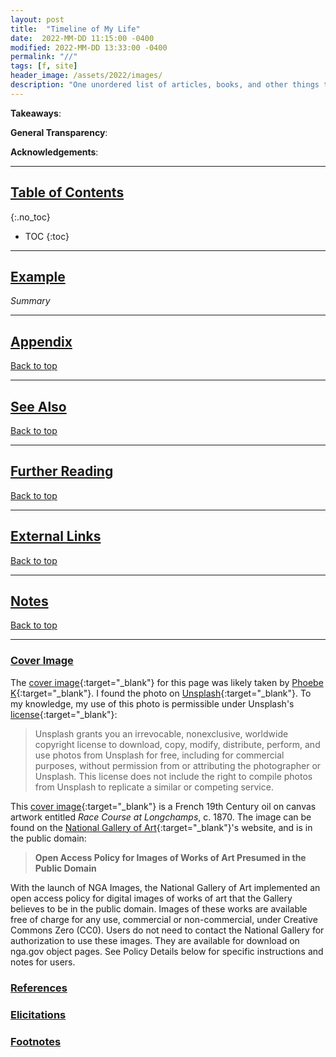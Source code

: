 ```yaml
---
layout: post
title:  "Timeline of My Life"
date:  2022-MM-DD 11:15:00 -0400
modified: 2022-MM-DD 13:33:00 -0400
permalink: "//"
tags: [f, site]
header_image: /assets/2022/images/
description: "One unordered list of articles, books, and other things that I've read and found important enough to include here (that I took notes on), and another unordered list containing what I would like to read carefully."
---
```


__Takeaways__:

__General Transparency__:

__Acknowledgements__: 

---

## [Table of Contents](#top)
{:.no_toc}
* TOC
{:toc}

---

## [Example](#example)
_Summary_

---

## [Appendix](#appendix)

[Back to top](#top)

---

## [See Also](#see-also)

[Back to top](#top)

---

## [Further Reading](#further-reading)

[Back to top](#top)

---

## [External Links](#external-links)

[Back to top](#top)

---

## [Notes](#notes)

[Back to top](#top)

---

### [Cover Image](#cover-image)

The [cover image][cover_image]{:target="_blank"} for this page was likely taken by [Phoebe K][author]{:target="_blank"}. I found the photo on [Unsplash][unsplash]{:target="_blank"}. To my knowledge, my use of this photo is permissible under Unsplash's [license][lic]{:target="_blank"}:
> Unsplash grants you an irrevocable, nonexclusive, worldwide copyright license to download, copy, modify, distribute, perform, and use photos from Unsplash for free, including for commercial purposes, without permission from or attributing the photographer or Unsplash. This license does not include the right to compile photos from Unsplash to replicate a similar or competing service.

[cover_image]: https://unsplash.com/photos/5EfHF-iN0m4 "https://unsplash.com/photos/5EfHF-iN0m4"

[author]: https://unsplash.com/@raven_k "https://unsplash.com/@raven_k"

[lic]: https://unsplash.com/license "https://unsplash.com/license"

[unsplash]: https://unsplash.com/ "https://unsplash.com/"

This [cover image][cover_image]{:target="_blank"} is a French 19th Century oil on canvas artwork entitled _Race Course at Longchamps_, c. 1870. The image can be found on the [National Gallery of Art][gallery]{:target="_blank"}'s website, and is in the public domain:
> __Open Access Policy for Images of Works of Art Presumed in the Public Domain__
>
With the launch of NGA Images, the National Gallery of Art implemented an open access policy for digital images of works of art that the Gallery believes to be in the public domain. Images of these works are available free of charge for any use, commercial or non-commercial, under Creative Commons Zero (CC0). Users do not need to contact the National Gallery for authorization to use these images. They are available for download on nga.gov object pages. See Policy Details below for specific instructions and notes for users.

[cover_image]: https://www.nga.gov/collection/art-object-page.52258.html "https://www.nga.gov/collection/art-object-page.52258.html"

[gallery]: https://www.nga.gov/collection-search-result.html?sortOrder=DEFAULT&artobj_downloadable=Image_download_available&pageNumber=1&lastFacet=artobj_downloadable "https://www.nga.gov/collection-search-result.html?sortOrder=DEFAULT&artobj_downloadable=Image_download_available&pageNumber=1&lastFacet=artobj_downloadable"

### [References](#references)

### [Elicitations](#elicitations)

### [Footnotes](#footnotes)
